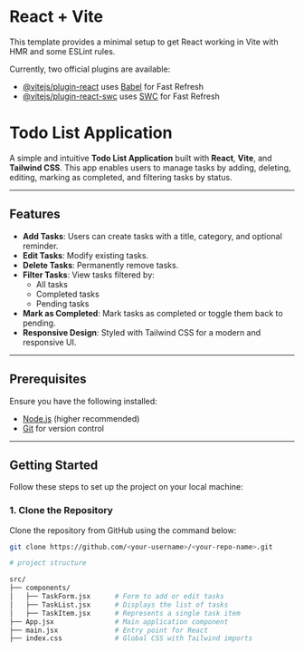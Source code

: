 # React + Vite

This template provides a minimal setup to get React working in Vite with HMR and some ESLint rules.

Currently, two official plugins are available:

- [@vitejs/plugin-react](https://github.com/vitejs/vite-plugin-react/blob/main/packages/plugin-react/README.md) uses [Babel](https://babeljs.io/) for Fast Refresh
- [@vitejs/plugin-react-swc](https://github.com/vitejs/vite-plugin-react-swc) uses [SWC](https://swc.rs/) for Fast Refresh



<!--COMPLETE SETUP  -->

# Todo List Application

A simple and intuitive **Todo List Application** built with **React**, **Vite**, and **Tailwind CSS**. This app enables users to manage tasks by adding, deleting, editing, marking as completed, and filtering tasks by status.

---

## Features

- **Add Tasks**: Users can create tasks with a title, category, and optional reminder.
- **Edit Tasks**: Modify existing tasks.
- **Delete Tasks**: Permanently remove tasks.
- **Filter Tasks**: View tasks filtered by:
  - All tasks
  - Completed tasks
  - Pending tasks
- **Mark as Completed**: Mark tasks as completed or toggle them back to pending.
- **Responsive Design**: Styled with Tailwind CSS for a modern and responsive UI.

---

## Prerequisites

Ensure you have the following installed:

- [Node.js](https://nodejs.org/) (higher recommended)
- [Git](https://git-scm.com/) for version control

---

## Getting Started

Follow these steps to set up the project on your local machine:

### 1. Clone the Repository

Clone the repository from GitHub using the command below:
```bash
git clone https://github.com/<your-username>/<your-repo-name>.git

# project structure 

src/
├── components/
│   ├── TaskForm.jsx      # Form to add or edit tasks
│   ├── TaskList.jsx      # Displays the list of tasks
│   ├── TaskItem.jsx      # Represents a single task item
├── App.jsx               # Main application component
├── main.jsx              # Entry point for React
├── index.css             # Global CSS with Tailwind imports

